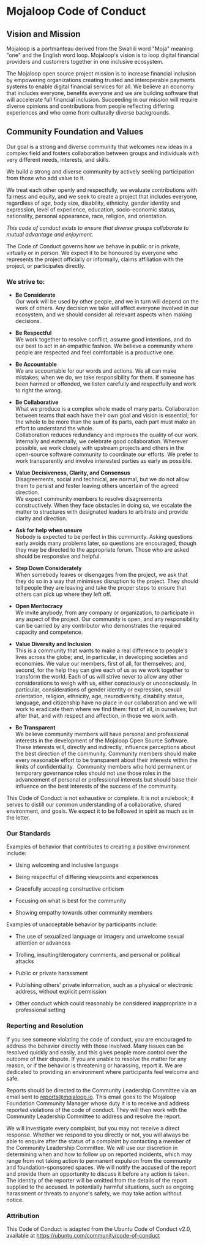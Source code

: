 # Mojaloop Code of Conduct


## Vision and Mission

Mojaloop is a portmanteau derived from the Swahili word "Moja" meaning "one" and the English word loop. Mojaloop's vision is to loop digital financial providers and customers together in one inclusive ecosystem.

The Mojaloop open source project mission is to increase financial inclusion by empowering organizations creating trusted and interoperable payments systems to enable digital financial services for all. We believe an economy that includes everyone, benefits everyone and we are building software that will accelerate full financial inclusion. Succeeding in our mission will require diverse opinions and contributions from people reflecting differing experiences and who come from culturally diverse backgrounds.

## Community Foundation and Values

Our goal is a strong and diverse community that welcomes new ideas in a complex field and fosters collaboration between groups and individuals with very different needs, interests, and skills.

We build a strong and diverse community by actively seeking participation from those who add value to it.

We treat each other openly and respectfully, we evaluate contributions with fairness and equity, and we seek to create a project that includes everyone, regardless of age, body size, disability, ethnicity, gender identity and expression, level of experience, education, socio-economic status, nationality, personal appearance, race, religion, and orientation.

*This code of conduct exists to ensure that diverse groups collaborate to mutual advantage and enjoyment.*

The Code of Conduct governs how we behave in public or in private, virtually or in person. We expect it to be honoured by everyone who represents the project officially or informally, claims affiliation with the project, or participates directly.

### We strive to:
-   **Be Considerate**\
    Our work will be used by other people, and we in turn will depend on the work of others. Any decision we take will affect everyone involved in our ecosystem, and we should consider all relevant aspects when making decisions.

-   **Be Respectful**\
    We work together to resolve conflict, assume good intentions, and do our best to act in an empathic fashion. We believe a community where people are respected and feel comfortable is a productive one.

-   **Be Accountable**\
    We are accountable for our words and actions. We all can make mistakes; when we do, we take responsibility for them. If someone has been harmed or offended, we listen carefully and respectfully and work to right the wrong.

-   **Be Collaborative**\
    What we produce is a complex whole made of many parts. Collaboration between teams that each have their own goal and vision is essential; for the whole to be more than the sum of its parts, each part must make an effort to understand the whole.\
    Collaboration reduces redundancy and improves the quality of our work. Internally and externally, we celebrate good collaboration. Wherever possible, we work closely with upstream projects and others in the open-source software community to coordinate our efforts. We prefer to work transparently and involve interested parties as early as possible.

-   **Value Decisiveness, Clarity, and Consensus**\
    Disagreements, social and technical, are normal, but we do not allow them to persist and fester leaving others uncertain of the agreed direction.\
    We expect community members to resolve disagreements constructively. When they face obstacles in doing so, we escalate the matter to structures with designated leaders to arbitrate and provide clarity and direction.

-   **Ask for help when unsure**\
    Nobody is expected to be perfect in this community. Asking questions early avoids many problems later, so questions are encouraged, though they may be directed to the appropriate forum. Those who are asked should be responsive and helpful.

-   **Step Down Considerately**\
    When somebody leaves or disengages from the project, we ask that they do so in a way that minimises disruption to the project. They should tell people they are leaving and take the proper steps to ensure that others can pick up where they left off.

-   **Open Meritocracy**\
We invite anybody, from any company or organization, to participate in any aspect of the project. Our community is open, and any responsibility can be carried by any contributor who demonstrates the required capacity and competence.

-   **Value Diversity and Inclusion**\
This is a community that wants to make a real difference to people's lives across the globe; and, in particular, in developing societies and economies. We value our members, first of all, for themselves; and, second, for the help they can give each of us as we work together to transform the world. Each of us will strive never to allow any other considerations to weigh with us, either consciously or unconsciously. In particular, considerations of gender identity or expression, sexual orientation, religion, ethnicity, age, neurodiversity, disability status, language, and citizenship have no place in our collaboration and we will work to eradicate them where we find them: first of all, in ourselves; but after that, and with respect and affection, in those we work with.

-   **Be Transparent**\
We believe community members will have personal and professional interests in the development of the Mojaloop Open Source Software. These interests will, directly and indirectly, influence perceptions about the best direction of the community. Community members should make every reasonable effort to be transparent about their interests within the limits of confidentiality.  Community members who hold permanent or temporary governance roles should not use those roles in the advancement of personal or professional interests but should base their influence on the best interests of the success of the community.

This Code of Conduct is not exhaustive or complete. It is not a rulebook; it serves to distill our common understanding of a collaborative, shared environment, and goals. We expect it to be followed in spirit as much as in the letter.

### Our Standards

Examples of behavior that contributes to creating a positive environment include:

-   Using welcoming and inclusive language

-   Being respectful of differing viewpoints and experiences

-   Gracefully accepting constructive criticism

-   Focusing on what is best for the community

-   Showing empathy towards other community members

Examples of unacceptable behavior by participants include:

-   The use of sexualized language or imagery and unwelcome sexual attention or advances

-   Trolling, insulting/derogatory comments, and personal or political attacks

-   Public or private harassment

-   Publishing others' private information, such as a physical or electronic address, without explicit permission

-   Other conduct which could reasonably be considered inappropriate in a professional setting

### Reporting and Resolution

If you see someone violating the code of conduct, you are encouraged to address the behavior directly with those involved. Many issues can be resolved quickly and easily, and this gives people more control over the outcome of their dispute. If you are unable to resolve the matter for any reason, or if the behavior is threatening or harassing, report it. We are dedicated to providing an environment where participants feel welcome and safe.

Reports should be directed to the Community Leadership Committee via an email sent to <reports@mojaloop.io>. This email goes to the Mojaloop Foundation Community Manager whose duty it is to receive and address reported violations of the code of conduct. They will then work with the Community Leadership Committee to address and resolve the report.

We will investigate every complaint, but you may not receive a direct response. Whether we respond to you directly or not, you will always be able to enquire after the status of a complaint by contacting a member of the Community Leadership Committee. We will use our discretion in determining when and how to follow up on reported incidents, which may range from not taking action to permanent expulsion from the community and foundation-sponsored spaces. We will notify the accused of the report and provide them an opportunity to discuss it before any action is taken. The identity of the reporter will be omitted from the details of the report supplied to the accused. In potentially harmful situations, such as ongoing harassment or threats to anyone's safety, we may take action without notice.

### Attribution

This Code of Conduct is adapted from the Ubuntu Code of Conduct v2.0, available at <https://ubuntu.com/community/code-of-conduct>
